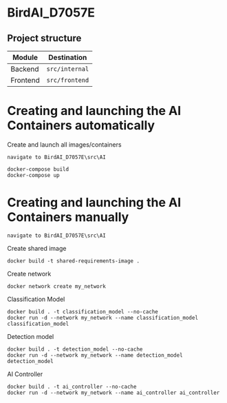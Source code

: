 # BirdAI_D7057E



## Project structure
| Module   | Destination      |
| -------- |------------------|
| Backend  | `src/internal`   |
| Frontend | `src/frontend`   |

# Creating and launching the AI Containers automatically
Create and launch all images/containers
```
navigate to BirdAI_D7057E\src\AI

docker-compose build
docker-compose up
```
# Creating and launching the AI Containers manually
```
navigate to BirdAI_D7057E\src\AI
```
Create shared image
```
docker build -t shared-requirements-image .
```
Create network
```
docker network create my_network
```
Classification Model
```
docker build . -t classification_model --no-cache
docker run -d --network my_network --name classification_model classification_model
```
Detection model
```
docker build . -t detection_model --no-cache
docker run -d --network my_network --name detection_model detection_model
```
AI Controller
```
docker build . -t ai_controller --no-cache
docker run -d --network my_network --name ai_controller ai_controller
```
